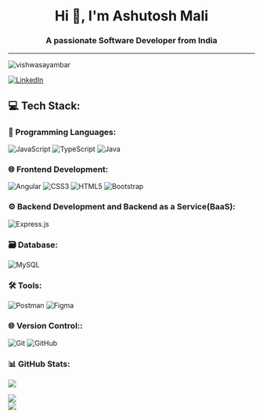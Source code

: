 <div align="center">
  <h1>Hi 👋, I'm Ashutosh Mali</h1>
  <h3>A passionate Software Developer from India</h3>
</div>

---

<!-- <p align="center">
  <i>Hi 👋, I'm Vishwajit Sayambar - A passionate Software Developer from India</i>
</p> -->


<p align="left"><img
	src="https://komarev.com/ghpvc/?username=AshutoshMali-27&label=Profile%20views&color=0e75b6&style=flat"
	alt="vishwasayambar" /></p>

<p align="left">
  <a href="https://www.linkedin.com/in/ashutosh-mali-6b8726245" target="_blank">
    <img src="https://img.shields.io/badge/LinkedIn-Connect-blue?style=for-the-badge&logo=linkedin" alt="LinkedIn" />
  </a>
</p>

<!-- # - 📝 I regularly write articles on [Medium](https://medium.com/@vishwajitsayambar)  

## - 📫 How to reach me: [vishwajitsayambar@gmail.com](mailto:vishwajitsayambar@gmail.com)


### Connect with me:

<p align="left">
	<a href="https://dev.to/vishwasayambar" target="_blank" title="Dev.to">
		<img align="center" src="https://raw.githubusercontent.com/rahuldkjain/github-profile-readme-generator/master/src/images/icons/Social/devto.svg" alt="vishwasayambar" height="30" width="40" />
	</a>
	<a href="https://twitter.com/vishwasayambar" target="_blank" title="Twitter">
		<img align="center" src="https://raw.githubusercontent.com/rahuldkjain/github-profile-readme-generator/master/src/images/icons/Social/twitter.svg" alt="vishwasayambar" height="30" width="40" />
	</a>
	<a href="https://linkedin.com/in/vishwajit-sayambar" target="_blank" title="LinkedIn">
		<img align="center" src="https://raw.githubusercontent.com/rahuldkjain/github-profile-readme-generator/master/src/images/icons/Social/linked-in-alt.svg" alt="vishwajit-sayambar" height="30" width="40" />
	</a>
	<a href="https://stackoverflow.com/users/vishwajit-sayambar" target="_blank" title="Stack Overflow">
		<img align="center" src="https://raw.githubusercontent.com/rahuldkjain/github-profile-readme-generator/master/src/images/icons/Social/stack-overflow.svg" alt="vishwajit-sayambar" height="30" width="40" />
	</a>
	<a href="https://instagram.com/vishwasayambar" target="_blank" title="Instagram">
		<img align="center" src="https://raw.githubusercontent.com/rahuldkjain/github-profile-readme-generator/master/src/images/icons/Social/instagram.svg" alt="vishwasayambar" height="30" width="40" />
	</a>
	<a href="https://medium.com/@vishwajitsayambar" target="_blank" title="Medium">
		<img align="center" src="https://raw.githubusercontent.com/rahuldkjain/github-profile-readme-generator/master/src/images/icons/Social/medium.svg" alt="@vishwajitsayambar" height="30" width="40" />
	</a>
	<a href="https://www.hackerrank.com/@vishwa_sayambar" target="_blank" title="HackerRank">
		<img align="center" src="https://raw.githubusercontent.com/rahuldkjain/github-profile-readme-generator/master/src/images/icons/Social/hackerrank.svg" alt="@vishwa_sayambar" height="30" width="40" />
	</a>
</p>

---
-->
## 💻 Tech Stack:

### 🚀 Programming Languages:

![JavaScript](https://img.shields.io/badge/javascript-%23323330.svg?style=for-the-badge&logo=javascript&logoColor=%23F7DF1E)
![TypeScript](https://img.shields.io/badge/typescript-%3178C6.svg?style=for-the-badge&logo=typescript&logoColor=white)
![Java](https://img.shields.io/badge/java-%23ED8B00.svg?style=for-the-badge&logo=java&logoColor=white)

### 🌐 Frontend Development:

![Angular](https://img.shields.io/badge/angular-%23DD0031.svg?style=for-the-badge&logo=angular&logoColor=white)
![CSS3](https://img.shields.io/badge/css3-%231572B6.svg?style=for-the-badge&logo=css3&logoColor=white)
![HTML5](https://img.shields.io/badge/html5-%23E34F26.svg?style=for-the-badge&logo=html5&logoColor=white)
![Bootstrap](https://img.shields.io/badge/bootstrap-%23563D7C.svg?style=for-the-badge&logo=bootstrap&logoColor=white)

### ⚙️ Backend Development and Backend as a Service(BaaS):

![Express.js](https://img.shields.io/badge/express.js-%23404d59.svg?style=for-the-badge&logo=express&logoColor=%2361DAFB) 

### 🗃️ Database:

![MySQL](https://img.shields.io/badge/mysql-%2300f.svg?style=for-the-badge&logo=mysql&logoColor=white)

### 🛠️ Tools:

![Postman](https://img.shields.io/badge/postman-%23FF6C37.svg?style=for-the-badge&logo=postman&logoColor=white)
![Figma](https://img.shields.io/badge/figma-%23F24E1E.svg?style=for-the-badge&logo=figma&logoColor=white)

### 🌐 Version Control::

![Git](https://img.shields.io/badge/git-%23F05032.svg?style=for-the-badge&logo=git&logoColor=white)
![GitHub](https://img.shields.io/badge/github-%23121011.svg?style=for-the-badge&logo=github&logoColor=white)


### 📊 GitHub Stats:

![](https://github-readme-stats.vercel.app/api?username=AshutoshMali-27&theme=light&show_icons=true)
 
![](https://github-readme-stats.vercel.app/api/top-langs/?username=aSHUTOSHmALI-27&layout=compact)    
![](https://streak-stats.demolab.com/?user=AshutoshMali-27&theme=default)


